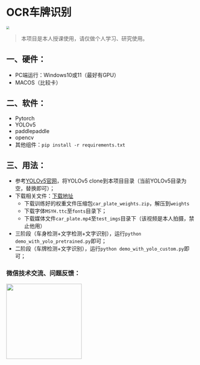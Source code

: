 # OCR车牌识别

<img src="https://enpei-md.oss-cn-hangzhou.aliyuncs.com/img20220504215359.png?x-oss-process=style/wp" style="zoom:50%;" />



> 本项目是本人授课使用，请仅做个人学习、研究使用。



## 一、硬件：

* PC端运行：Windows10或11（最好有GPU）
* MACOS（比较卡）

## 二、软件：

* Pytorch 
* YOLOv5
* paddlepaddle
* opencv 
* 其他组件：`pip install -r requirements.txt`

## 三、用法：

* 参考[YOLOv5官网](https://github.com/ultralytics/yolov5)，将YOLOv5 clone到本项目目录（当前YOLOv5目录为空，替换即可）；
* 下载相关文件：[下载地址](https://github.com/enpeizhao/CVprojects/releases)
  * 下载训练好的权重文件压缩包`car_plate_weights.zip`，解压到`weights`
  * 下载字体`MSYH.ttc`至`fonts`目录下；
  * 下载媒体文件`car_plate.mp4`至`test_imgs`目录下（该视频是本人拍摄，禁止他用）
* 三阶段（车身检测+文字检测+文字识别），运行`python demo_with_yolo_pretrained.py`即可；
* 二阶段（车牌检测+文字识别），运行`python demo_with_yolo_custom.py`即可；





### 微信技术交流、问题反馈：

<img src="https://enpei-md.oss-cn-hangzhou.aliyuncs.com/imgIMG_5862.JPG?x-oss-process=style/wp" style="width:200px;" />

